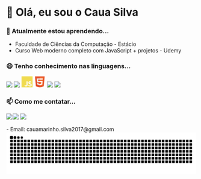 # 👋 Olá, eu sou o Caua Silva

### 🌱 Atualmente estou aprendendo...
  - Faculdade de Ciências da Computação - Estácio
  - Curso Web moderno completo com JavaScript + projetos - Udemy

### 😄 Tenho conhecimento nas linguagens...
<p align="left">
  <img src="https://www.php.net/favicon.svg?v=2" width="30">
  <img src="https://camo.githubusercontent.com/2cde166000bd4271614ef8c0a7e435af8a087c05f4d5a36f1945663d363bd463/68747470733a2f2f63646e2e6a7364656c6976722e6e65742f67682f64657669636f6e732f64657669636f6e2f69636f6e732f6e6f64656a732f6e6f64656a732d6f726967696e616c2e737667" width="30">
  <img src="https://raw.githubusercontent.com/devicons/devicon/master/icons/javascript/javascript-plain.svg" width="30">
  <img src="https://raw.githubusercontent.com/devicons/devicon/master/icons/html5/html5-original.svg" width="30">
  <img src="https://camo.githubusercontent.com/0da944f181647261c840e34b20ed7e3ca44ddc150869c6ea550cf98d06c81a37/68747470733a2f2f63646e2e6a7364656c6976722e6e65742f67682f64657669636f6e732f64657669636f6e2f69636f6e732f637373332f637373332d6f726967696e616c2e737667" width="30">
  <img src="https://camo.githubusercontent.com/5e956ea0943b5a05092e94d7376582051e61fe84af215ad6e35334a2d61b658a/68747470733a2f2f63646e2e6a7364656c6976722e6e65742f67682f64657669636f6e732f64657669636f6e2f69636f6e732f6d7973716c2f6d7973716c2d6f726967696e616c2e737667" width="30">
</p>

### 📫 Como me contatar...
<p align="left">
  <img src="https://i.ibb.co/v1VwRw4/icons8-linkedin-240.png" width="40" style="margin-right: -3px">
  <img src="https://i.ibb.co/tsYCNwb/icons8-instagram-240.png" width="40">
  <img src="https://i.ibb.co/1Jndp01/icons8-gmail-240.png" width="40">
</p>
- Email: cauamarinho.silva2017@gmail.com

<img src="https://raw.githubusercontent.com/Cauesilvaa/Cauesilvaa/4208b918028eca08af3abadeeabcabebcf8c9a71/github-contribution-grid-snake.svg">

